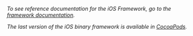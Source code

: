 *To see reference documentation for the iOS Framework, go to the [framework documentation](https://mapzen.com/documentation/tangram/ios-framework/0.5.0/).*

*The last version of the iOS binary framework is available in [CocoaPods](https://cocoapods.org/pods/Tangram-ES).*
